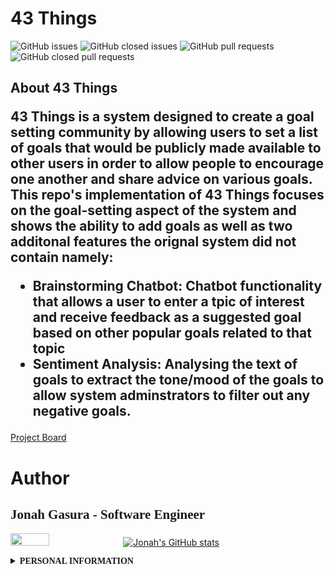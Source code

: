 # 43 Things

![GitHub issues](https://img.shields.io/github/issues/jonahgasura/43Things?color=4CBB17&style=for-the-badge)
![GitHub closed issues](https://img.shields.io/github/issues-closed/jonahgasura/43Things?color=red&style=for-the-badge)
![GitHub pull requests](https://img.shields.io/github/issues-pr/jonahgasura/43Things?color=4CBB17&style=for-the-badge)
![GitHub closed pull requests](https://img.shields.io/github/issues-pr-closed/jonahgasura/43Things?color=red&style=for-the-badge)

<div>
  <h2> About 43 Things
  <p> 43 Things is a system designed to create a goal setting community by allowing users to set a list of goals that would be publicly made available to other users in order to allow people to encourage one another and share advice on various goals. This repo's implementation of 43 Things focuses on the goal-setting aspect of the system and shows the ability to add goals as well as two additonal features the orignal system did not contain namely:
  <ul>
    <li>Brainstorming Chatbot: Chatbot functionality that allows a user to enter a tpic of interest and receive feedback as a suggested goal based on other popular goals related to that topic
    <li> Sentiment Analysis: Analysing the text of goals to extract the tone/mood of the goals to allow system adminstrators to filter out any negative goals.
  </ul>
  </p>
</div>

[Project Board](https://github.com/users/jonahgasura/projects/1)

# Author

<h2  style="font-family: Jetbrains Mono"><strong>Jonah Gasura - Software Engineer</strong></h2>

<img src="https://user-images.githubusercontent.com/99664202/166660461-bc5065a1-ab7f-4b13-9875-44916f11b309.JPG" width=35% height = 35%> [![Jonah's GitHub stats](https://github-readme-stats.vercel.app/api?username=jonahgasura)](https://github.com/anuraghazra/github-readme-stats)

<details>
  <summary style="font-family: Jetbrains Mono"><strong>PERSONAL INFORMATION</strong></summary>
  <p>
    <h3 style="font-family: Jetbrains Mono"><strong>About Me: </strong></h3>
      <h4>A highly motivated and passionate software engineer studying BSc Computer Science (Honours). Skills include experience with Java and C++ to develop object oriented programs as well and web development experience using HTML, CSS, Javascript and NodeJs as well as using frameworks such as Angular, React and Bootstrap.</h4>
      <br>
    <h3 style="font-family: Jetbrains Mono"><strong>Languages and Tools: </strong></h3>
<p align="left"> <a href="https://www.w3.org/html/" target="_blank" rel="noreferrer"> <img src="https://raw.githubusercontent.com/devicons/devicon/master/icons/html5/html5-original-wordmark.svg" alt="html5" width="40" height="40"/> </a> </a> <a href="https://www.w3schools.com/css/" target="_blank" rel="noreferrer"> <img src="https://raw.githubusercontent.com/devicons/devicon/master/icons/css3/css3-original-wordmark.svg" alt="css3" width="40" height="40"/> </a> <a href="https://developer.mozilla.org/en-US/docs/Web/JavaScript" target="_blank" rel="noreferrer"> <img src="https://raw.githubusercontent.com/devicons/devicon/master/icons/javascript/javascript-original.svg" alt="javascript" width="40" height="40"/> </a> <a href="https://www.typescriptlang.org/" target="_blank" rel="noreferrer"> <img src="https://raw.githubusercontent.com/devicons/devicon/master/icons/typescript/typescript-original.svg" alt="typescript" width="40" height="40"/> </a> <a href="https://angular.io" target="_blank" rel="noreferrer"> <img src="https://angular.io/assets/images/logos/angular/angular.svg" alt="angular" width="40" height="40"/> </a> <a href="https://reactjs.org/" target="_blank" rel="noreferrer"> <img src="https://raw.githubusercontent.com/devicons/devicon/master/icons/react/react-original-wordmark.svg" alt="react" width="40" height="40"/> </a> <a href="https://www.w3schools.com/cpp/" target="_blank" rel="noreferrer"> <img src="https://raw.githubusercontent.com/devicons/devicon/master/icons/cplusplus/cplusplus-original.svg" alt="cplusplus" width="40" height="40"/>  <a href="https://git-scm.com/" target="_blank" rel="noreferrer"> <img src="https://www.vectorlogo.zone/logos/git-scm/git-scm-icon.svg" alt="git" width="40" height="40"/> <a href="https://www.java.com" target="_blank" rel="noreferrer"> <img src="https://raw.githubusercontent.com/devicons/devicon/master/icons/java/java-original.svg" alt="java" width="40" height="40"/> </a>  <a href="https://www.mysql.com/" target="_blank" rel="noreferrer"> <img src="https://raw.githubusercontent.com/devicons/devicon/master/icons/mysql/mysql-original-wordmark.svg" alt="mysql" width="40" height="40"/> </a> <a href="https://nodejs.org" target="_blank" rel="noreferrer"> <img src="https://raw.githubusercontent.com/devicons/devicon/master/icons/nodejs/nodejs-original-wordmark.svg" alt="nodejs" width="40" height="40"/> </a> = <a href="https://www.php.net" target="_blank" rel="noreferrer"> <img src="https://raw.githubusercontent.com/devicons/devicon/master/icons/php/php-original.svg" alt="php" width="40" height="40"/> </a> <a href="https://www.python.org" target="_blank" rel="noreferrer"> <img src="https://raw.githubusercontent.com/devicons/devicon/master/icons/python/python-original.svg" alt="python" width="40" height="40"/> </a>
  </p>
  <br>
  <h3>Socials:</h3>
  <p align="left">
<a href="https://github.com/jonahgasura" target="_blank">
<img src=https://img.shields.io/badge/github-%2324292e.svg?&style=for-the-badge&logo=github&logoColor=white alt=github  />
</a>
    </a>
<a href="https://www.linkedin.com/in/jonah-gasura-4869841a4" target="_blank">
<img src=https://img.shields.io/badge/linkedin-%231E77B5.svg?&style=for-the-badge&logo=linkedin&logoColor=white alt=linkedin/>
</a>
</p>
 </p>
</details>
